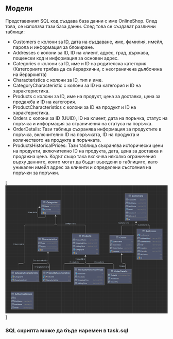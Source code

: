 ## Модели
Представеният SQL код създава база данни с име OnlineShop. След това, се използва тази база данни. След това се създават различни таблици:

-   Customers с колони за ID, дата на създаване, име, фамилия, имейл, парола и информация за блокиране.
-   Addresses с колони за ID, ID на клиент, адрес, град, държава, пощенски код и информация за основен адрес.
-   Categories с колони за ID, име и ID на родителска категория (Категориите трябва да са йерархични, с неограничена дълбочина на йерархията)
-   Characteristics с колони за ID, тип и име.
-   CategoryCharacteristic с колони за ID на категория и ID на характеристика.
-   Products с колони за ID, име на продукт, цена за доставка, цена за продажба и ID на категория.
-   ProductCharacteristics с колони за ID на продукт и ID на характеристика.
-   Orders с колони за ID (UUID), ID на клиент, дата на поръчка, статус на поръчка и информация за ограничения на статуса на поръчка.
- OrderDetails: Тази таблица съхранява информация за продуктите в поръчка, включително ID на поръчката, ID на продукта и количеството на продукта в поръчката.
- ProductsHistoricalPrices: Тази таблица съхранява исторически цени на продукти, включително ID на продукта, дата, цена за доставка и продажна цена.
Кодът също така включва няколко ограничения върху данните, които могат да бъдат въведени в таблиците, като уникален имейл адрес за клиенти и определени състояния на поръчки за поръчки.

[![diagram.png](diagram.png)]


### SQL скрипта може да бъде наремен в task.sql
